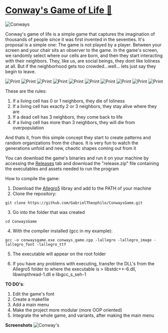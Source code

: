 # [Conway's Game of Life 🚀](https://pt.wikipedia.org/wiki/Jogo_da_vida)
![Conways](https://i.imgur.com/cw42u24.png)


Conway's game of life is a simple game that captures the imagination of thousands of people since it was first invented in the seventies. It's proposal is a simple one: The game is not played by a player. Between your screen and your chair sits an observer to the game. In the game's screen, we randomly select where our cells are born, and then they start interacting with their neighbors. They, like us, are social beings, they dont like loliness at all. But if the neighborhood gets too crowded...well... lets just say they begin to leave.

![Print](https://i.imgur.com/f0Zpsrh.png)
![Print](https://i.imgur.com/WiwWx3g.png)
![Print](https://i.imgur.com/JbQrbwK.png)
![Print](https://i.imgur.com/6Wh4Osj.png)
![Print](https://i.imgur.com/99r3LdX.png)
![Print](https://i.imgur.com/d5AsvU4.png)
![Print](https://i.imgur.com/c13JW0P.png)
![Print](https://i.imgur.com/kAXiXqk.png)
![Print](https://i.imgur.com/iiew6CL.png)
![Print](https://i.imgur.com/VBgzvHA.png)


These are the rules:
1. If a living cell has 0 or 1 neighbors, they die of loliness
2. If a living cell has exactly 2 or 3 neighbors, they stay alive where they are
3. If a dead cell has 3 neighbors, they come back to life
4. If a living cell has more than 3 neighbors, they will die from overpopulation

And thats it, from this simple concept they start to create patterns and random organizations from the chaos. It is very fun to watch the generations unfold and new, chaotic shapes coming out from it

You can download the game's binaries and run it on your machine by accessing the [Releases](https://github.com/GabrielTheophilo/ConwaysGame/releases/tag/v0.0.1-alpha) tab and download the "release.zip" file containing the executables and assets needed to run the program

How to compile the game:
1. Download the [Allegro5](https://liballeg.org/) libray and add to the PATH of your machine
2. Clone the repository:
```console
git clone https://github.com/GabrielTheophilo/ConwaysGame.git
```
3. Go into the folder that was created
```console
cd ConwaysGame
```
4. With the compiler installed (gcc in my example):
```console
gcc -o conwaysgame.exe conways_game.cpp -lallegro -lallegro_image -lallegro_font -lallegro_ttf
```
5. The executable will appear on the root folder

6. If you have any problems with executing, transfer the DLL's from the Allegro5 folder to where the executable is > libstdc++-6.dll, libwinpthread-1.dll e libgcc_s_seh-1

**TO DO's**:
1. Edit the game's font
2. Create a makefile
3. Add a main menu
4. Make the project more modular (more OOP oriented)
5. Integrate the whole game, and variants, after making the main menu

**Screenshots**
![Conway's](https://i.imgur.com/GYDB4mp.png)